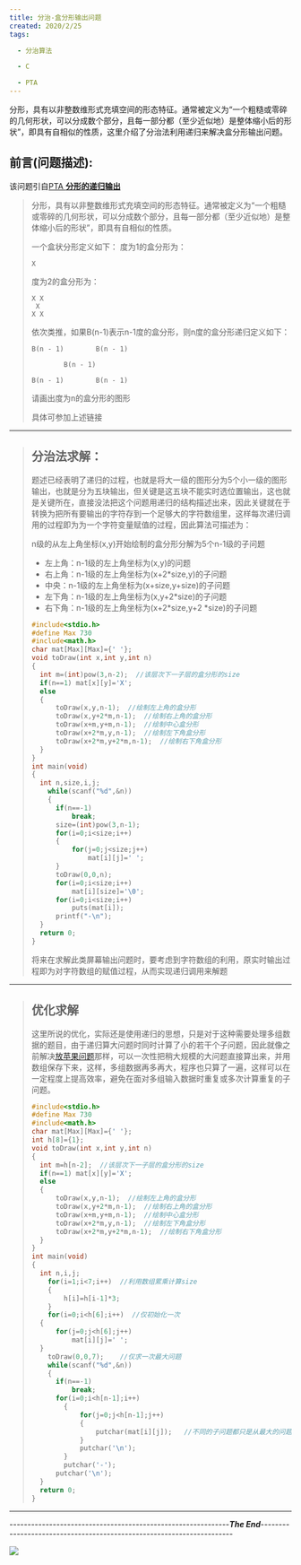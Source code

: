 ```yaml
---
title: 分治-盒分形输出问题
created: 2020/2/25
tags:

  - 分治算法

  - C

  - PTA
---
```

分形，具有以非整数维形式充填空间的形态特征。通常被定义为“一个粗糙或零碎的几何形状，可以分成数个部分，且每一部分都（至少近似地）是整体缩小后的形状”，即具有自相似的性质，这里介绍了分治法利用递归来解决盒分形输出问题。 <!-- more -->

## 前言(问题描述):

该问题引自[PTA **分形的递归输出**](<https://pintia.cn/problem-sets/1231397731926429696/problems/1231459965276934144>)

> 分形，具有以非整数维形式充填空间的形态特征。通常被定义为“一个粗糙或零碎的几何形状，可以分成数个部分，且每一部分都（至少近似地）是整体缩小后的形状”，即具有自相似的性质。 <!-- more -->
>
> 一个盒状分形定义如下： 度为1的盒分形为：
>
> ```
> X
> ```
>
> 度为2的盒分形为：
>
> ```
> X X
>  X
> X X  
> ```
>
> 依次类推，如果B(n-1)表示n-1度的盒分形，则n度的盒分形递归定义如下：
>
> ```
> B(n - 1)        B(n - 1)
> 
>         B(n - 1)
> 
> B(n - 1)        B(n - 1)
> ```
>
> 请画出度为n的盒分形的图形
>
> 具体可参加上述链接

------

> ## 分治法求解：
>
> 题述已经表明了递归的过程，也就是将大一级的图形分为5个小一级的图形输出，也就是分为五块输出，但关键是这五块不能实时选位置输出，这也就是关键所在，直接没法把这个问题用递归的结构描述出来，因此关键就在于转换为把所有要输出的字符存到一个足够大的字符数组里，这样每次递归调用的过程即为为一个字符变量赋值的过程，因此算法可描述为：
>
> n级的从左上角坐标(x,y)开始绘制的盒分形分解为5个n-1级的子问题
>
> - 左上角：n-1级的左上角坐标为(x,y)的问题
> - 右上角：n-1级的左上角坐标为(x+2*size,y)的子问题
> - 中央：n-1级的左上角坐标为(x+size,y+size)的子问题
> - 左下角：n-1级的左上角坐标为(x,y+2*size)的子问题
> - 右下角：n-1级的左上角坐标为(x+2*size,y+2 *size)的子问题
>
> ```c
> #include<stdio.h>
> #define Max 730
> #include<math.h>
> char mat[Max][Max]={' '};
> void toDraw(int x,int y,int n)
> {
> 	int m=(int)pow(3,n-2);  //该层次下一子层的盒分形的size 
> 	if(n==1) mat[x][y]='X';
> 	else
> 	{
> 		toDraw(x,y,n-1);  //绘制左上角的盒分形
> 		toDraw(x,y+2*m,n-1);  //绘制右上角的盒分形
> 		toDraw(x+m,y+m,n-1);  //绘制中心盒分形
> 		toDraw(x+2*m,y,n-1);  //绘制左下角盒分形
> 		toDraw(x+2*m,y+2*m,n-1);  //绘制右下角盒分形 
> 	}
> }
> int main(void)
> {
> 	int n,size,i,j;
>     while(scanf("%d",&n))
>     {
> 		if(n==-1)
> 			break;
> 		size=(int)pow(3,n-1);
> 		for(i=0;i<size;i++)
> 		{
> 			for(j=0;j<size;j++)
> 				mat[i][j]=' ';
> 		}
> 		toDraw(0,0,n);  
> 		for(i=0;i<size;i++)
> 			mat[i][size]='\0';    
> 		for(i=0;i<size;i++)
> 			puts(mat[i]);    
> 		printf("-\n");
> 	}
> 	return 0;
> } 
> ```
>
> 将来在求解此类屏幕输出问题时，要考虑到字符数组的利用，原实时输出过程即为对字符数组的赋值过程，从而实现递归调用来解题

------

> ## 优化求解
>
> 这里所说的优化，实际还是使用递归的思想，只是对于这种需要处理多组数据的题目，由于递归算大问题时同时计算了小的若干个子问题，因此就像之前解决[放苹果问题](https://www.piedron.cn/2020/02/25/分治-放苹果问题/)那样，可以一次性把稍大规模的大问题直接算出来，并用数组保存下来，这样，多组数据再多再大，程序也只算了一遍，这样可以在一定程度上提高效率，避免在面对多组输入数据时重复或多次计算重复的子问题。
>
> ```c
> #include<stdio.h>
> #define Max 730
> #include<math.h>
> char mat[Max][Max]={' '};
> int h[8]={1};
> void toDraw(int x,int y,int n)
> {
> 	int m=h[n-2];  //该层次下一子层的盒分形的size
> 	if(n==1) mat[x][y]='X';
> 	else
> 	{
> 		toDraw(x,y,n-1);  //绘制左上角的盒分形
> 		toDraw(x,y+2*m,n-1);  //绘制右上角的盒分形
> 		toDraw(x+m,y+m,n-1);  //绘制中心盒分形
> 		toDraw(x+2*m,y,n-1);  //绘制左下角盒分形
> 		toDraw(x+2*m,y+2*m,n-1);  //绘制右下角盒分形
> 	}
> }
> int main(void)
> {
> 	int n,i,j;
>     for(i=1;i<7;i++)  //利用数组累乘计算size
>     {
>         h[i]=h[i-1]*3;
>     }
>     for(i=0;i<h[6];i++)  //仅初始化一次
> 	{
> 		for(j=0;j<h[6];j++)
> 			mat[i][j]=' ';
> 	}
>     toDraw(0,0,7);    //仅求一次最大问题
>     while(scanf("%d",&n))
>     {
> 		if(n==-1)
> 			break;
> 		for(i=0;i<h[n-1];i++)
>         {
>             for(j=0;j<h[n-1];j++)
>             {
>                 putchar(mat[i][j]);   //不同的子问题都只是从最大的问题中抽取递归时已经计算好的子问题来输出
>             }
>             putchar('\n');
>         }
>         putchar('-');
> 		putchar('\n');
> 	}
> 	return 0;
> }
> 
> 
> ```
>
> 

------

-------------------------------------------------------------***The End***----------------------------------------------------------------------

![](https://www.piedron.cn/images/bg6.jpg)